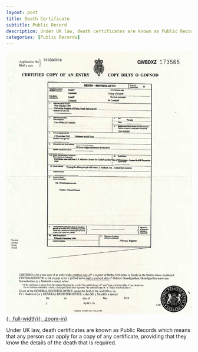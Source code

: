 ```yaml
---
layout: post
title: Death Certificate
subtitle: Public Record
description: Under UK law, death certificates are known as Public Records which means that any person can apply for a copy of any certificate, providing that they know the details of the death that is required.
categories: [Public Records]
---
```


[![](/assets/images/public-records/1999-10-01-lena-zavaroni-death-certificate-front.jpg){: .full-width}{: .zoom-in}](/assets/images/public-records/1999-10-01-lena-zavaroni-death-certificate-front.jpg)

Under UK law, death certificates are known as Public Records which means that any person can apply for a copy of any certificate, providing that they know the details of the death that is required.

